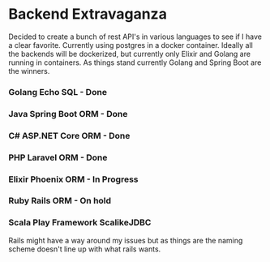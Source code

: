 # Backend Extravaganza
Decided to create a bunch of rest API's in various languages to see if I have a clear favorite. Currently using postgres in a docker container. Ideally all the backends will be dockerized, but currently only Elixir and Golang are running in containers. As things stand currently Golang and Spring Boot are the winners.

### Golang Echo SQL - Done
### Java Spring Boot ORM - Done
### C# ASP.NET Core ORM - Done
### PHP Laravel ORM - Done
### Elixir Phoenix ORM - In Progress
### Ruby Rails ORM - On hold
### Scala Play Framework ScalikeJDBC
Rails might have a way around my issues but as things are the naming scheme doesn't line up with what rails wants.
